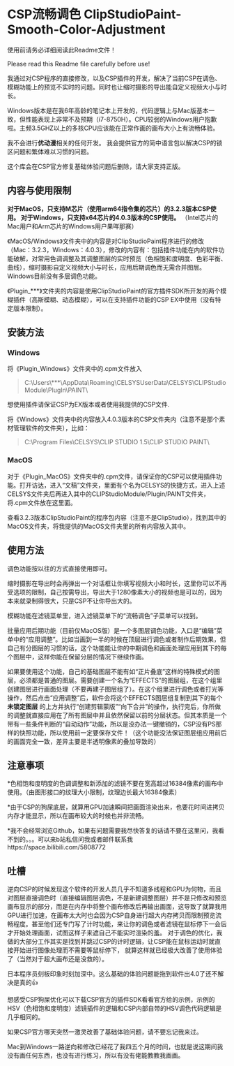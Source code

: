 
# CSP流畅调色 ClipStudioPaint-Smooth-Color-Adjustment

使用前请务必详细阅读此Readme文件！

Please read this Readme file carefully before use!

我通过对CSP程序的直接修改，以及CSP插件的开发，解决了当前CSP在调色、模糊功能上的预览不实时的问题。同时也让缩时摄影的导出能自定义视频大小与时长。

Windows版本是在我6年高龄的笔记本上开发的，代码逻辑上与Mac版基本一致，但性能表现上非常不及预期（i7-8750H）。CPU较弱的Windows用户抱歉啦。主频3.5GHZ以上的多核CPU应该能在正常作画的画布大小上有流畅体验。

我不会进行**优动漫**相关的任何开发。
我会提供官方的简中语言包以解决CSP的锁区问题和繁体难以习惯的问题。

这个库会在CSP官方修复基础体验问题后删除，请大家支持正版。

## 内容与使用限制

**对于MacOS，只支持M芯片（使用arm64指令集的芯片）的3.2.3版本CSP使用。
对于Windows，只支持x64芯片的4.0.3版本的CSP使用。**
（Intel芯片的Mac用户和Arm芯片的Windows用户果咩那赛）

《MacOS/Windows》文件夹中的内容是对ClipStudioPaint程序进行的修改（Mac：3.2.3，Windows：4.0.3），修改的内容有：包括插件功能在内的软件功能破解，对常用色调调整及其调整图层的实时预览（色相饱和度明度、色彩平衡、曲线），缩时摄影自定义视频大小与时长，应用后期调色而无需合并图层。Windows目前没有多层调色功能。

《Plugin_***》文件夹的内容是使用ClipStudioPaint的官方插件SDK所开发的两个模糊插件（高斯模糊、动态模糊），可以在支持插件功能的CSP EX中使用（没有特定版本限制）。

## 安装方法

### Windows

将《Plugin_Windows》文件夹中的.cpm文件放入

> C:\Users\\***\AppData\Roaming\CELSYSUserData\CELSYS\CLIPStudioModule\PlugIn\PAINT\

想使用插件请保证CSP为EX版本或者使用我提供的CSP文件.

将《Windows》文件夹中的内容放入4.0.3版本的CSP文件夹内（注意不是那个素材管理软件的文件夹），比如：

> C:\Program Files\CELSYS\CLIP STUDIO 1.5\CLIP STUDIO PAINT\

### MacOS

对于《Plugin_MacOS》文件夹中的.cpm文件，请保证你的CSP可以使用插件功能。打开访达，进入“文稿”文件夹，里面有个名为CELSYS的快捷方式，进入上述CELSYS文件夹后再进入其中的CLIPStudioModule/Plugin/PAINT文件夹，将.cpm文件放在这里面。

  查看3.2.3版本ClipStudioPaint的程序包内容（注意不是ClipStudio），找到其中的MacOS文件夹，将我提供的MacOS文件夹里的所有内容放入其中。

## 使用方法


调色功能按以往的方式直接使用即可。


缩时摄影在导出时会再弹出一个对话框让你填写视频大小和时长，这里你可以不再受选项的限制，自己按需导出，导出大于1280像素大小的视频也是可以的，因为本来就录制得很大，只是CSP不让你导出大的。

模糊功能在滤镜菜单里，进入滤镜菜单下的“流畅调色”子菜单可以找到。

批量应用后期功能（目前仅MacOS版）是一个多图层调色功能，入口是“编辑”菜单中的“应用调整”。比如当画到一半的时候在顶层进行调色或者制作后期效果，但自己有分图层的习惯的话，这个功能能让你的中期调色和画面处理应用到其下的每个图层中，这样你能在保留分层的情况下继续作画。

如果要使用这个功能，自己的基础图层不能有如“正片叠底”这样的特殊模式的图层，必须都是普通的图层。需要创建一个名为“EFFECTS”的图层组，在这个组里创建图层进行画面处理（不要再建子图层组了）。在这个组里进行调色或者打光等操作，然后点击“应用调整”后，软件会将这个EFFECTS图层组复制到其下的每个 **未锁定图层** 的上方并执行“创建剪辑蒙版”“向下合并”的操作，执行完后，你所做的调整就直接应用在了所有图层中并且依然保留以前的分层状态。但其本质是一个带有一些条件判断的“自动动作”功能，所以是没办法一键撤销的，CSP没有PS那样的快照功能，所以使用前一定要保存文件！（这个功能没法保证图层组应用前后的画面完全一致，差异主要是半透明像素的叠加导致的）

  

## 注意事项


*色相饱和度明度的色调调整和新添加的滤镜不要在宽高超过16384像素的画布中使用。（由图形接口的纹理大小限制，纹理边长最大16384像素）

*由于CSP的狗屎底层，就算用GPU加速瞬间把画面渲染出来，也要花时间进拷贝内存才能显示，所以在画布较大的时候也并非流畅。

*我不会经常浏览Github，如果有问题需要我尽快答复的话请不要在这里问，我看不到的。。。可以来b站私信问我或者邮件联系我https://space.bilibili.com/5808772

## 吐槽


逆向CSP的时候发现这个软件的开发人员几乎不知道多线程和GPU为何物，而且对图层直接调色时（直接编辑图层调色，不是新建调整图层）并不是只修改和预览画布显示的部分，而是在内存中将整个画布修改后再输出画面，这导致了就算我用GPU进行加速，在画布太大时也会因为CSP自身进行超大内存拷贝而限制预览流畅程度。甚至他们还专门写了计时功能，来让你的调色或者滤镜在鼠标停下一会后才开始处理画面，试图这样子来遮自己不能实时渲染的羞。 对于调色的优化，我做的大部分工作其实是找到并跳过CSP的计时逻辑，让CSP能在鼠标运动时就直接开始进行图像处理而不需要等鼠标停下， 就算这样就已经极大改善了使用体验了（当然对于超大画布还是没救的）。

日本程序员刻板印象时刻加深中。这么基础的体验问题能拖到软件出4.0了还不解决是真的👍

想感受CSP狗屎优化可以下载CSP官方的插件SDK看看官方给的示例，示例的HSV（色相饱和度明度）滤镜插件的逻辑和CSP内部自带的HSV调色代码逻辑是几乎相同的。

如果CSP官方哪天突然一激灵改善了基础体验问题，请不要忘记我来过。


Mac到Windows一路逆向和修改已经花了我四五个月的时间，也就是说这期间我没有画任何东西，也没有进行练习，所以有没有佬能教教我画画。
